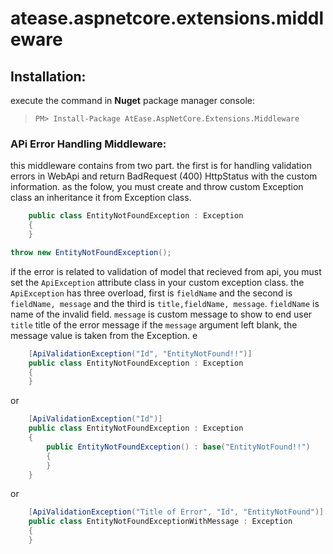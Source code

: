 # atease.aspnetcore.extensions.middleware

## Installation:
execute the command in **Nuget** package manager console:
>`PM> Install-Package AtEase.AspNetCore.Extensions.Middleware`


### APi Error Handling Middleware:
this middleware contains from two part. the first is for handling validation errors in WebApi and return BadRequest (400) HttpStatus with the custom information.
as the folow, you must create and throw custom Exception class an inheritance it from Exception class.
```C#
    public class EntityNotFoundException : Exception
    {
    }
```
```C#
throw new EntityNotFoundException();
```

if the error is related to validation of model that recieved from api, you must set the `ApiException` attribute class in your custom exception class.
the `ApiException` has three overload, first is `fieldName` and the second is `fieldName, message` and the third is `title,fieldName, message`.
`fieldName` is name of the invalid field.
`message` is custom message to show to end user
`title` title of the error message
if the `message` argument left blank, the message value is taken from the Exception. e

```C#
    [ApiValidationException("Id", "EntityNotFound!!")]
    public class EntityNotFoundException : Exception
    {
    }
```
or
```C#
    [ApiValidationException("Id")]
    public class EntityNotFoundException : Exception
    {
        public EntityNotFoundException() : base("EntityNotFound!!")
        {
        }
    }
```
or
```C#
    [ApiValidationException("Title of Error", "Id", "EntityNotFound")]
    public class EntityNotFoundExceptionWithMessage : Exception
    {
    }
```



